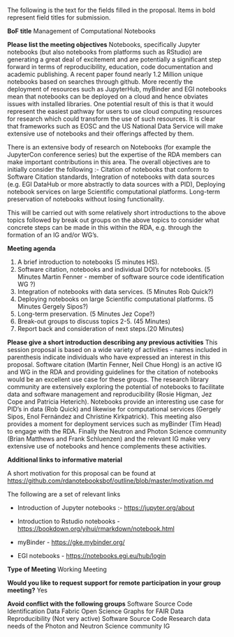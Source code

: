 The following is the text for the fields filled in the proposal. Items in bold represent field titles for submission.


__BoF title__
Management of Computational Notebooks



__Please list the meeting objectives__ 
Notebooks, specifically Jupyter notebooks (but also notebooks from platforms such as RStudio) are generating a great deal of excitement and are potentially a significant step forward in terms of reproducibility, education, code documentation and academic publishing. A recent paper found nearly 1.2 Million unique notebooks based on searches through github.
More recently the deployment of resources such as JupyterHub, myBinder and EGI notebooks mean that notebooks can be deployed on a cloud and hence obviates issues with installed libraries. One potential result of this is that it would represent the easiest pathway for users to use cloud computing resources for research which could transform the use of such resources. It is clear that frameworks such as EOSC and the US National Data Service will make extensive use of notebooks and their offerings affected by them. 

There is an extensive body of research on Notebooks (for example the JupyterCon conference series) but the expertise of the RDA members can make important contributions in this area. The overall objectives are to initially consider the following :- 
Citation of notebooks that conform to Software Citation standards,
Integration of notebooks with data sources (e.g. EGI DataHub or more abstractly to data sources with a PID),
Deploying notebook services on large Scientific computational platforms. 
Long-term preservation of notebooks without losing functionality.

This will be carried out with some relatively short introductions to the above topics followed by break out groups on the above topics to consider what concrete steps can be made in this within the RDA, e.g. through the formation of an IG and/or WG’s. 



__Meeting agenda__
1. A brief introduction to notebooks (5 minutes HS).
2. Software citation, notebooks and individual DOI’s for notebooks. (5 Minutes Martin Fenner - member of software source code identification WG ?)
3. Integration of notebooks with data services. (5 Minutes Rob Quick?)
4. Deploying notebooks on large Scientific computational platforms. (5 Minutes Gergely Sipos?)
5. Long-term preservation. (5 Minutes Jez Cope?)
6. Break-out groups to discuss topics 2-5. (45 Minutes)
7. Report back and consideration of next steps.(20 Minutes)



__Please give a short introduction describing any previous activities__ 
This session proposal is based on a wide variety of activities - names included in parenthesis indicate individuals who have expressed an interest in this proposal. Software citation (Martin Fenner, Neil Chue Hong) is an active IG and WG in the RDA and providing guidelines for the citation of notebooks would be an excellent use case for these groups. The research library community are extensively exploring the potential of notebooks to facilitate data and software management and reproducibility (Rosie Higman, Jez Cope and Patricia Heterich). Notebooks provide an interesting use case for PID’s in data (Rob Quick) and likewise for computational services (Gergely Sipos, Enol Fernández and Christine Kirkpatrick). This meeting also provides a moment for deployment services such as myBinder (Tim Head) to engage with the RDA. Finally the Neutron and Photon Science community (Brian Matthews and Frank Schluenzen) and the relevant IG make very extensive use of notebooks and hence complements these activities. 


__Additional links to informative material__ 

A short motivation for this proposal can be found at 
https://github.com/rdanotebooksbof/outline/blob/master/motivation.md

The following are a set of relevant links 

* Introduction of Jupyter notebooks :- https://jupyter.org/about

* Introduction to Rstudio notebooks - https://bookdown.org/yihui/rmarkdown/notebook.html

* myBinder - https://gke.mybinder.org/

* EGI notebooks - https://notebooks.egi.eu/hub/login


__Type of Meeting__
Working Meeting

__Would you like to request support for remote participation in your group meeting?__
Yes

__Avoid conflict with the following groups__
Software Source Code Identification 
Data Fabric 
Open Science Graphs for FAIR Data
Reproducibility  (Not very active)
Software Source Code
Research data needs of the Photon and Neutron Science community IG
